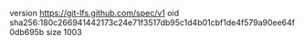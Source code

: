 version https://git-lfs.github.com/spec/v1
oid sha256:180c266941442173c24e71f3517db95c1d4b01cbf1de4f579a90ee64f0db695b
size 1003
